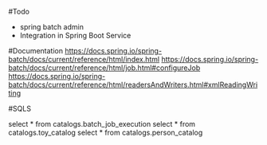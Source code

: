 #Todo

- spring batch admin
- Integration in Spring Boot Service

#Documentation
https://docs.spring.io/spring-batch/docs/current/reference/html/index.html
https://docs.spring.io/spring-batch/docs/current/reference/html/job.html#configureJob
https://docs.spring.io/spring-batch/docs/current/reference/html/readersAndWriters.html#xmlReadingWriting

#SQLS

select * from catalogs.batch_job_execution
select * from catalogs.toy_catalog
select * from catalogs.person_catalog